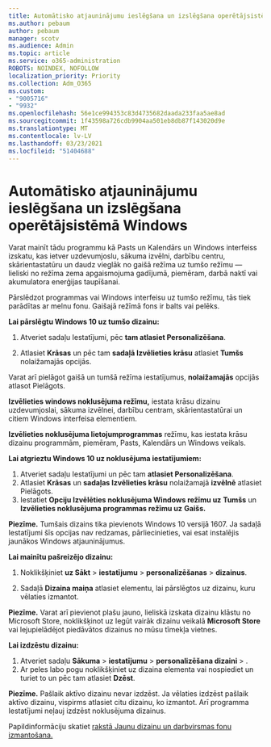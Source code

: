 ```yaml
---
title: Automātisko atjauninājumu ieslēgšana un izslēgšana operētājsistēmā Windows
ms.author: pebaum
author: pebaum
manager: scotv
ms.audience: Admin
ms.topic: article
ms.service: o365-administration
ROBOTS: NOINDEX, NOFOLLOW
localization_priority: Priority
ms.collection: Adm_O365
ms.custom:
- "9005716"
- "9932"
ms.openlocfilehash: 56e1ce994353c83d4735682daada233faa5ae8ad
ms.sourcegitcommit: 1f43598a726cdb9904aa501eb8db87f143020d9e
ms.translationtype: MT
ms.contentlocale: lv-LV
ms.lasthandoff: 03/23/2021
ms.locfileid: "51404688"
---
```

# <a name="turn-on-and-off-automatic-updates-in-windows"></a>Automātisko atjauninājumu ieslēgšana un izslēgšana operētājsistēmā Windows

Varat mainīt tādu programmu kā Pasts un Kalendārs un Windows interfeiss izskatu, kas ietver uzdevumjoslu, sākuma izvēlni, darbību centru, skārientastatūru un daudz vieglāk no gaišā režīma uz tumšo režīmu — lieliski no režīma zema apgaismojuma gadījumā, piemēram, darbā naktī vai akumulatora enerģijas taupīšanai.  

Pārslēdzot programmas vai Windows interfeisu uz tumšo režīmu, tās tiek parādītas ar melnu fonu. Gaišajā režīmā fons ir balts vai pelēks.
 
**Lai pārslēgtu Windows 10 uz tumšo dizainu:**

1. Atveriet sadaļu Iestatījumi, pēc **tam atlasiet Personalizēšana**.
  
1. Atlasiet **Krāsas** un pēc tam **sadaļā Izvēlieties krāsu** atlasiet **Tumšs** nolaižamajās opcijās.

Varat arī pielāgot gaišā un tumšā režīma iestatījumus, **nolaižamajās** opcijās atlasot Pielāgots.

**Izvēlieties windows noklusējuma režīmu,** iestata krāsu dizainu uzdevumjoslai, sākuma izvēlnei, darbību centram, skārientastatūrai un citiem Windows interfeisa elementiem.  

**Izvēlieties noklusējuma lietojumprogrammas** režīmu, kas iestata krāsu dizainu programmām, piemēram, Pasts, Kalendārs un Windows veikals.
 
**Lai atgrieztu Windows 10 uz noklusējuma iestatījumiem:**

1. Atveriet sadaļu Iestatījumi un pēc tam **atlasiet Personalizēšana**.  
1. Atlasiet **Krāsas** un **sadaļas Izvēlieties krāsu** nolaižamajā **izvēlnē** atlasiet Pielāgots.  
1. Iestatiet **Opciju Izvēlēties noklusējuma Windows režīmu uz** **Tumšs** un **Izvēlieties noklusējuma programmas režīmu uz** **Gaišs.**

**Piezīme.** Tumšais dizains tika pievienots Windows 10 versijā 1607. Ja sadaļā Iestatījumi šīs opcijas nav redzamas, pārliecinieties, vai esat instalējis jaunākos Windows atjauninājumus.

**Lai mainītu pašreizējo dizainu:**

1. Noklikšķiniet **uz Sākt**  >  **iestatījumu**  >  **personalizēšanas**  >  **dizainus**.  

1. Sadaļā **Dizaina maiņa** atlasiet elementu, lai pārslēgtos uz dizainu, kuru vēlaties izmantot. 

**Piezīme.** Varat arī pievienot plašu jauno, lieliskā izskata dizainu klāstu no Microsoft Store, noklikšķinot uz Iegūt vairāk dizainu veikalā **Microsoft Store** vai lejupielādējot piedāvātos dizainus no mūsu tīmekļa vietnes.

**Lai izdzēstu dizainu:**

1. Atveriet sadaļu **Sākuma**  >  **iestatījumu**  >  **personalizēšana dizaini**  >  . 
1. Ar peles labo pogu noklikšķiniet uz dizaina elementa vai nospiediet un turiet to un pēc tam atlasiet **Dzēst**. 

**Piezīme.** Pašlaik aktīvo dizainu nevar izdzēst. Ja vēlaties izdzēst pašlaik aktīvo dizainu, vispirms atlasiet citu dizainu, ko izmantot. Arī programma Iestatījumi neļauj izdzēst noklusējuma dizainus.

Papildinformāciju skatiet [rakstā Jaunu dizainu un darbvirsmas fonu izmantošana.](https://support.microsoft.com/windows/get-new-themes-and-desktop-backgrounds-09e3e0a6-02e3-5ecd-22a1-5d048e3cb0d3)

